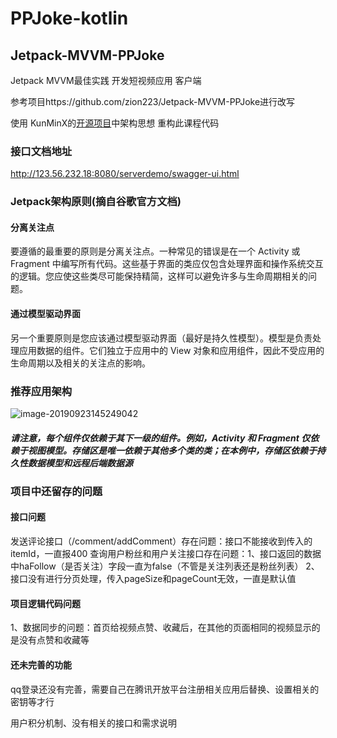 # PPJoke-kotlin
## Jetpack-MVVM-PPJoke
Jetpack MVVM最佳实践 开发短视频应用 客户端

参考项目https://github.com/zion223/Jetpack-MVVM-PPJoke进行改写


使用 KunMinX的[开源项目](https://github.com/KunMinX/Jetpack-MVVM-Best-Practice)中架构思想 重构此课程代码

### 接口文档地址
http://123.56.232.18:8080/serverdemo/swagger-ui.html

###  Jetpack架构原则(摘自谷歌官方文档)
#### 分离关注点

  要遵循的最重要的原则是分离关注点。一种常见的错误是在一个 Activity 或 Fragment 中编写所有代码。这些基于界面的类应仅包含处理界面和操作系统交互的逻辑。您应使这些类尽可能保持精简，这样可以避免许多与生命周期相关的问题。
#### 通过模型驱动界面
另一个重要原则是您应该通过模型驱动界面（最好是持久性模型）。模型是负责处理应用数据的组件。它们独立于应用中的 View 对象和应用组件，因此不受应用的生命周期以及相关的关注点的影响。


### 推荐应用架构

![image-20190923145249042](./note/推荐应用架构.png)


##### 请注意，每个组件仅依赖于其下一级的组件。例如，Activity 和 Fragment 仅依赖于视图模型。存储区是唯一依赖于其他多个类的类；在本例中，存储区依赖于持久性数据模型和远程后端数据源

### 项目中还留存的问题
#### 接口问题
发送评论接口（/comment/addComment）存在问题：接口不能接收到传入的itemId，一直报400
查询用户粉丝和用户关注接口存在问题：1、接口返回的数据中haFollow（是否关注）字段一直为false（不管是关注列表还是粉丝列表）
                             2、接口没有进行分页处理，传入pageSize和pageCount无效，一直是默认值

#### 项目逻辑代码问题
1、数据同步的问题：首页给视频点赞、收藏后，在其他的页面相同的视频显示的是没有点赞和收藏等
#### 还未完善的功能
qq登录还没有完善，需要自己在腾讯开放平台注册相关应用后替换、设置相关的密钥等才行

用户积分机制、没有相关的接口和需求说明
                


